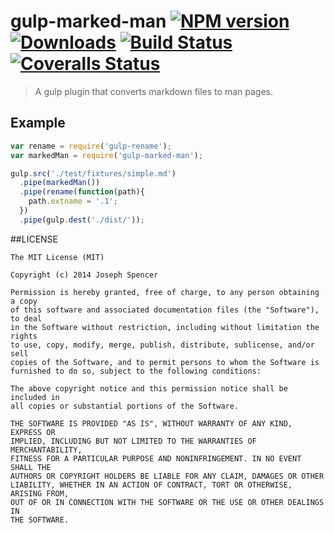 # gulp-marked-man [![NPM version][npm-image]][npm-url] [![Downloads][downloads-image]][npm-url] [![Build Status][travis-image]][travis-url] [![Coveralls Status][coveralls-image]][coveralls-url]
> A gulp plugin that converts markdown files to man pages.

## Example

```javascript
var rename = require('gulp-rename');
var markedMan = require('gulp-marked-man');

gulp.src('./test/fixtures/simple.md')
  .pipe(markedMan())
  .pipe(rename(function(path){
    path.extname = '.1';
  })
  .pipe(gulp.dest('./dist/'));
```

##LICENSE
``````
The MIT License (MIT)

Copyright (c) 2014 Joseph Spencer

Permission is hereby granted, free of charge, to any person obtaining a copy
of this software and associated documentation files (the "Software"), to deal
in the Software without restriction, including without limitation the rights
to use, copy, modify, merge, publish, distribute, sublicense, and/or sell
copies of the Software, and to permit persons to whom the Software is
furnished to do so, subject to the following conditions:

The above copyright notice and this permission notice shall be included in
all copies or substantial portions of the Software.

THE SOFTWARE IS PROVIDED "AS IS", WITHOUT WARRANTY OF ANY KIND, EXPRESS OR
IMPLIED, INCLUDING BUT NOT LIMITED TO THE WARRANTIES OF MERCHANTABILITY,
FITNESS FOR A PARTICULAR PURPOSE AND NONINFRINGEMENT. IN NO EVENT SHALL THE
AUTHORS OR COPYRIGHT HOLDERS BE LIABLE FOR ANY CLAIM, DAMAGES OR OTHER
LIABILITY, WHETHER IN AN ACTION OF CONTRACT, TORT OR OTHERWISE, ARISING FROM,
OUT OF OR IN CONNECTION WITH THE SOFTWARE OR THE USE OR OTHER DEALINGS IN
THE SOFTWARE.
``````

[downloads-image]: http://img.shields.io/npm/dm/gulp-marked-man.svg
[npm-url]: https://npmjs.org/package/gulp-marked-man
[npm-image]: http://img.shields.io/npm/v/gulp-marked-man.svg

[travis-url]: https://travis-ci.org/jsdevel/gulp-marked-man
[travis-image]: http://img.shields.io/travis/jsdevel/gulp-marked-man.svg

[coveralls-url]: https://coveralls.io/r/jsdevel/node-gulp-marked-man
[coveralls-image]: http://img.shields.io/coveralls/jsdevel/node-gulp-marked-man/master.svg
